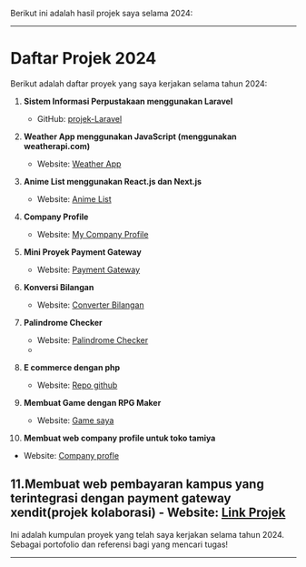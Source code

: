 Berikut ini adalah hasil projek saya selama 2024:

---

# Daftar Projek 2024

Berikut adalah daftar proyek yang saya kerjakan selama tahun 2024:

1. **Sistem Informasi Perpustakaan menggunakan Laravel**
   - GitHub: [projek-Laravel](https://github.com/StevanusAndika/projek-Laravel)

2. **Weather App menggunakan JavaScript (menggunakan weatherapi.com)**
   - Website: [Weather App](http://weaher-app.infinityfreeapp.com/)

3. **Anime List menggunakan React.js dan Next.js**
   - Website: [Anime List](https://anime-list-livid.vercel.app/)

4. **Company Profile**
   - Website: [My Company Profile](https://stevanusandika.github.io/My-Company-Profile/)

5. **Mini Proyek Payment Gateway**
   - Website: [Payment Gateway](https://midtrans-projek.vercel.app/)

6. **Konversi Bilangan**
   - Website: [Converter Bilangan](https://stevanusandika.github.io/Converter-bilangan/)

7. **Palindrome Checker**
   - Website: [Palindrome Checker](https://stevanusandika.github.io/Palindrome-check/)
   - 
8. **E commerce dengan php**
   - Website: [Repo github](https://github.com/StevanusAndika/Web-Store)
     
9. **Membuat Game dengan RPG Maker**
   - Website: [Game saya](https://stevanusandika.github.io/Game/)

10. **Membuat web company profile untuk toko tamiya**
   - Website: [Company profle](https://gardentamiya.github.io/Store/)
     
11.**Membuat web pembayaran kampus yang terintegrasi dengan payment gateway xendit(projek kolaborasi)**
     - Website: [Link Projek](https://payment-ipwija.dhaffaabdillah.com/)
---

Ini adalah kumpulan proyek yang telah saya kerjakan selama tahun 2024. Sebagai portofolio dan referensi bagi yang mencari tugas!

--- 

